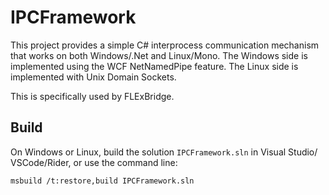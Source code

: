 # IPCFramework

This project provides a simple C# interprocess communication mechanism that
works on both Windows/.Net and Linux/Mono.  The Windows side is implemented
using the WCF NetNamedPipe feature.  The Linux side is implemented with Unix
Domain Sockets.

This is specifically used by FLExBridge.

## Build

On Windows or Linux, build the solution `IPCFramework.sln` in Visual Studio/
VSCode/Rider, or use the command line:

```bash
msbuild /t:restore,build IPCFramework.sln
```
